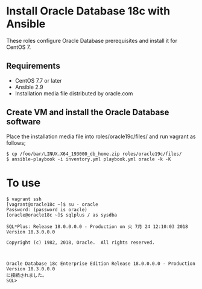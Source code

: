 # Install Oracle Database 18c with Ansible

These roles configure Oracle Database prerequisites and install it for CentOS 7.

## Requirements

- CentOS 7.7 or later
- Ansible 2.9
- Installation media file distributed by oracle.com

## Create VM and install the Oracle Database software

Place the installation media file into roles/oracle19c/files/ and run vagrant as follows;

```
$ cp /foo/bar/LINUX.X64_193000_db_home.zip roles/oracle19c/files/
$ ansible-playbook -i inventory.yml playbook.yml oracle -k -K
```

# To use

```
$ vagrant ssh
[vagrant@oracle18c ~]$ su - oracle
Password: (password is oracle)
[oracle@oracle18c ~]$ sqlplus / as sysdba

SQL*Plus: Release 18.0.0.0.0 - Production on 火 7月 24 12:10:03 2018
Version 18.3.0.0.0

Copyright (c) 1982, 2018, Oracle.  All rights reserved.



Oracle Database 18c Enterprise Edition Release 18.0.0.0.0 - Production
Version 18.3.0.0.0
に接続されました。
SQL> 
```
